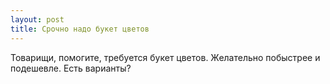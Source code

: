 ```yaml
---
layout: post 
title: Срочно надо букет цветов 
--- 
```

Товарищи, помогите, требуется букет цветов. Желательно побыстрее и подешевле. Есть варианты?